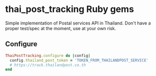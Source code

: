 # thai_post_tracking Ruby gems

Simple implementation of Postal services API in Thailand.
Don't have a proper test/spec at the moment, use at your own risk.


## Configure


```ruby
ThaiPostTracking.configure do |config|
  config.thailand_post_token = 'TOKEN_FROM_THAILANDPOST_SERVICE'
  # https://track.thailandpost.co.th
end
```

